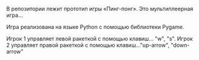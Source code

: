 В репозитории лежит прототип игры «Пинг-понг». Это мультиплеерная игра…

Игра реализована на языке Python с помощью библиотеки Pygame.

Игрок 1 управляет левой ракеткой с помощью клавиш... "w", "s". Игрок 2 управляет правой ракеткой с помощью клавиш..."up-arrow", "down-arrow"
